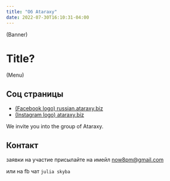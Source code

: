```yaml
---
title: "Об Ataraxy"
date: 2022-07-30T16:10:31-04:00
---
```


(Banner)

# Title?
(Menu)

## Соц страницы
- [(Facebook logo) russian.ataraxy.biz](https://www.facebook.com/russian.ataraxy.biz)
- [(Instagram logo) ataraxy.biz](https://www.instagram.com/ataraxy.biz)

We invite you into the group of Ataraxy.

## Контакт
заявки на участие присылайте на имейл
[now8pm@gmail.com](mailto:now8pm@gmail.com)

или на fb чат ``julia skyba``
